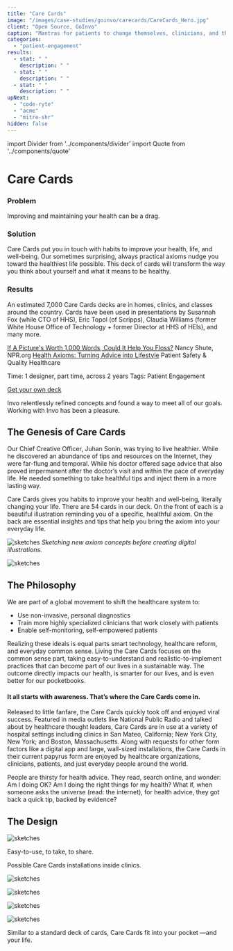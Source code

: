 ```yaml
---
title: "Care Cards"
image: "/images/case-studies/goinvo/carecards/CareCards_Hero.jpg"
client: "Open Source, GoInvo"
caption: "Mantras for patients to change themselves, clinicians, and the healthcare system."
categories:
  - "patient-engagement"
results:
  - stat: " "
    description: " "
  - stat: " "
    description: " "
  - stat: " "
    description: " "
upNext:
  - "code-ryte"
  - "acme"
  - "mitre-shr"
hidden: false
---
```

import Divider from '../components/divider'
import Quote from '../components/quote'

<!-- TODO: figure out references / superscripts w/ links -->


# Care Cards

### Problem

Improving and maintaining your health can be a drag.

### Solution

Care Cards put you in touch with habits to improve your health, life, and well-being. Our sometimes surprising, always practical axioms nudge you toward the healthiest life possible. This deck of cards will transform the way you think about yourself and what it means to be healthy.


### Results

An estimated 7,000 Care Cards decks are in homes, clinics, and classes around the country. Cards have been used in presentations by Susannah Fox (while CTO of HHS), Eric Topol (of Scripps), Claudia Williams (former White House Office of Technology + former Director at HHS of HEIs), and many more.

[If A Picture's Worth 1,000 Words, Could It Help You Floss?](http://www.npr.org/blogs/health/2014/03/28/295734262/if-a-pictures-worth-1-000-words-could-it-help-you-floss)
Nancy Shute, NPR.org
[Health Axioms: Turning Advice into Lifestyle](http://psqh.com/news-health-axioms-turning-advice-into-lifestyle)
Patient Safety & Quality Healthcare


<span class="text--uppercase text--gray text--bold text--spacing">Time:</span> 1 designer, part time, across 2 years
<span class="text--uppercase text--gray text--bold text--spacing">Tags:</span> Patient Engagement

[Get your own deck](www.carecards.me)

<Quote quotee="Roni Zeiger, MD" quoteeSub="former Chief Health Strategist at Google, co-founder of Smart Patients">Invo relentlessly refined concepts and found a way to meet all of our goals. Working with Invo has been a pleasure.</Quote>

## The Genesis of Care Cards

Our Chief Creative Officer, Juhan Sonin, was trying to live healthier. While he discovered an abundance of tips and resources on the Internet, they were far-flung and temporal. While his doctor offered sage advice that also proved impermanent after the doctor’s visit and within the pace of everyday life. He needed something to take healthful tips and inject them in a more lasting way.

Care Cards gives you habits to improve your health and well-being, literally changing your life. There are 54 cards in our deck. On the front of each is a beautiful illustration reminding you of a specific, healthful axiom. On the back are essential insights and tips that help you bring the axiom into your everyday life.

![sketches](/images/case-studies/goinvo/carecards/carecards-sketches2.jpg)
*Sketching new axiom concepts before creating digital illustrations.*

![sketches](/images/case-studies/goinvo/carecards/CareCards_Twirled.jpg)

<Divider />

## The Philosophy

We are part of a global movement to shift the healthcare system to:
* Use non-invasive, personal diagnostics
* Train more highly specialized clinicians that work closely with patients
* Enable self-monitoring, self-empowered patients

Realizing these ideals is equal parts smart technology, healthcare reform, and everyday common sense. Living the Care Cards focuses on the common sense part, taking easy-to-understand and realistic-to-implement practices that can become part of our lives in a sustainable way. The outcome directly impacts our health, is smarter for our lives, and is even better for our pocketbooks.

#### It all starts with awareness. That’s where the Care Cards come in.

Released to little fanfare, the Care Cards quickly took off and enjoyed viral success. Featured in media outlets like National Public Radio and talked about by healthcare thought leaders, Care Cards are in use at a variety of hospital settings including clinics in San Mateo, California; New York City, New York; and Boston, Massachusetts. Along with requests for other form factors like a digital app and large, wall-sized installations, the Care Cards in their current papyrus form are enjoyed by healthcare organizations, clinicians, patients, and just everyday people around the world.

<Quote quotee="Susannah Fox" quoteeSub="Digital Health Strategist">People are thirsty for health advice. They read, search online, and wonder: Am I doing OK? Am I doing the right things for my health? What if, when someone asks the universe (read: the internet), for health advice, they got back a quick tip, backed by evidence?</Quote>

## The Design

![sketches](/images/case-studies/goinvo/carecards/carecards-moveMore.jpg)

Easy-to-use, to take, to share.

Possible Care Cards installations inside clinics.

![sketches](/images/case-studies/goinvo/carecards/carecards-officeMockups2.jpg)

![sketches](/images/case-studies/goinvo/carecards/CareCards_Bulletin_Board.jpg)

![sketches](/images/case-studies/goinvo/carecards/CareCards_Refrigerator.jpg)

![sketches](/images/case-studies/goinvo/carecards/CareCards_Kid_Holding_Card.jpg)

Similar to a standard deck of cards, Care Cards fit into your pocket &mdash;and your life.
